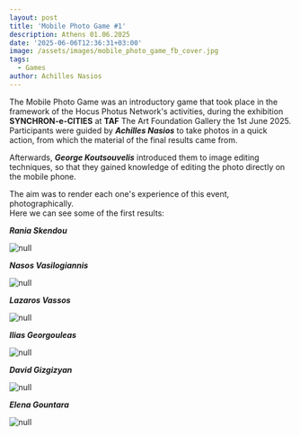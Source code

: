 ```yaml
---
layout: post
title: 'Mobile Photo Game #1'
description: Athens 01.06.2025
date: '2025-06-06T12:36:31+03:00'
image: /assets/images/mobile_photo_game_fb_cover.jpg
tags:
  - Games
author: Achilles Nasios
---
```

The Mobile Photo Game was an introductory game that took place in the framework of the Hocus Photus Network's activities, during the exhibition **SYNCHRON-e-CITIES** at **TAF** The Art Foundation Gallery the 1st June 2025. Participants were guided by _**Achilles Nasios**_ to take photos in a quick action, from which the material of the final results came from. 

Afterwards, **_George Koutsouvelis_** introduced them to image editing techniques, so that they gained knowledge of editing the photo directly on the mobile phone. 

The aim was to render each one's experience of this event, photographically.\
Here we can see some of the first results:

_**Rania Skendou**_

![null](/assets/images/r.-skendou.jpg)

_**Nasos Vasilogiannis**_

![null](/assets/images/ath-vas.jpg)

_**Lazaros Vassos**_

![null](/assets/images/lazaros.jpg)

_**Ilias Georgouleas**_

![null](/assets/images/ilias.jpg)

**_David Gizgizyan_**

![null](/assets/images/david.jpg)

_**Elena Gountara**_

![null](/assets/images/elena-goun.jpg)
